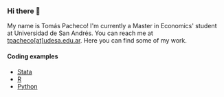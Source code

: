 ### Hi there 👋

My name is Tomás Pacheco! I'm currently a Master in Economics' student at Universidad de San Andrés. You can reach me at [tpacheco[at]udesa.edu.ar](mailto:tpacheco@udesa.edu.ar). Here you can find some of my work.

#### Coding examples
* [Stata](https://github.com/tomas-pacheco/AppliedEconPS6)
* [R](https://github.com/tomas-pacheco/ComoSeSienteElPresidente)
* [Python](https://github.com/tomas-pacheco/TesisLicenciatura)


<!--
**tomas-pacheco/tomas-pacheco** is a ✨ _special_ ✨ repository because its `README.md` (this file) appears on your GitHub profile.

Here are some ideas to get you started:

- 🔭 I’m currently working on ...
- 🌱 I’m currently learning ...
- 👯 I’m looking to collaborate on ...
- 🤔 I’m looking for help with ...
- 💬 Ask me about ...
- 📫 How to reach me: ...
- 😄 Pronouns: ...
- ⚡ Fun fact: ...
-->
